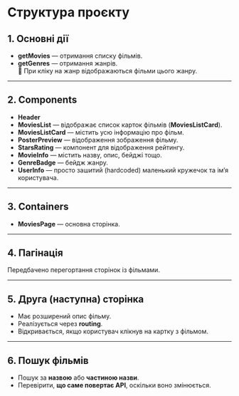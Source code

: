 # Структура проєкту

## 1. Основні дії
- **getMovies** — отримання списку фільмів.
- **getGenres** — отримання жанрів.  
  🔹 При кліку на жанр відображаються фільми цього жанру.

---

## 2. Components
- **Header**
- **MoviesList** — відображає список карток фільмів (**MoviesListCard**).
- **MoviesListCard** — містить усю інформацію про фільм.
- **PosterPreview** — відображення зображення фільму.
- **StarsRating** — компонент для відображення рейтингу.
- **MovieInfo** — містить назву, опис, бейджі тощо.
- **GenreBadge** — бейдж жанру.
- **UserInfo** — просто зашитий (hardcoded) маленький кружечок та ім’я користувача.

---

## 3. Containers
- **MoviesPage** — основна сторінка.

---

## 4. Пагінація
Передбачено перегортання сторінок із фільмами.

---

## 5. Друга (наступна) сторінка
- Має розширений опис фільму.
- Реалізується через **routing**.
- Відкривається, якщо користувач клікнув на картку з фільмом.

---

## 6. Пошук фільмів
- Пошук за **назвою** або **частиною назви**.
- Перевірити, **що саме повертає API**, оскільки воно змінюється.